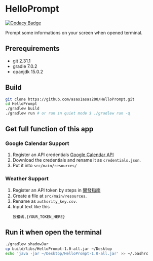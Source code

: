 # HelloPrompt

[![Codacy Badge](https://api.codacy.com/project/badge/Grade/2f022b61c14a433891b47ee329bc7900)](https://app.codacy.com/gh/asas1asas200/HelloPrompt?utm_source=github.com&utm_medium=referral&utm_content=asas1asas200/HelloPrompt&utm_campaign=Badge_Grade_Settings)

Prompt some informations on your screen when opened terminal.

## Prerequirements

-   git 2.31.1
-   gradle 7.0.2
-   opanjdk 15.0.2

## Build

```sh
git clone https://github.com/asas1asas200/HelloPrompt.git
cd HelloPrompt
./gradlew build
./gradlew run # or run in quiet mode $ ./gradlew run -q 
```
## Get full function of this app

### Google Calendar Support
1.   Register an API credentials [Google Calendar API](https://console.cloud.google.com/marketplace/product/google/calendar-json.googleapis.com)
2.   Download the credentials and rename it as `credentials.json`.
3.   Put it into `src/main/resources/`

### Weather Support
1.   Register an API token by steps in [開發指南](https://opendata.cwb.gov.tw/devManual/insrtuction)
2.   Create a file at `src/main/resources`.
3.   Rename as `authority_key.csv`.
4.   Input text like this
      ```csv
      授權碼,{YOUR_TOKEN_HERE}
      ```

## Run it when open the terminal
```sh
./gradlew shadowJar
cp build/libs/HelloPrompt-1.0-all.jar ~/Desktop
echo 'java -jar ~/Desktop/HelloPrompt-1.0-all.jar' >> ~/.bashrc
```
